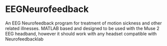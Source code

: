 # EEGNeurofeedback
An EEG Neurofeedback program for treatment of motion sickness and other related illnesses. MATLAB based and designed to be used with the Muse 2 EEG headband, however it should work with any headset compatible with Neurofeedbacklab
